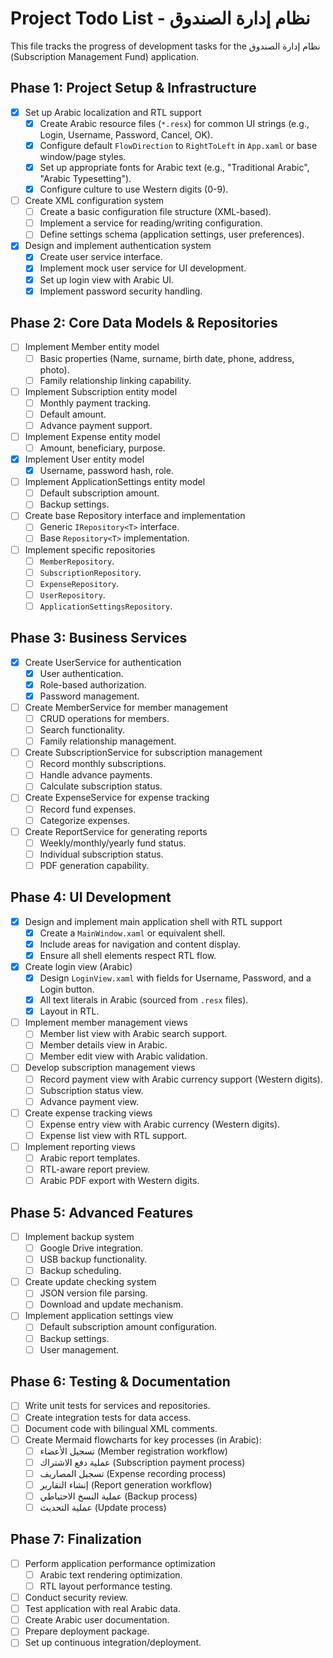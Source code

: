 # Project Todo List - نظام إدارة الصندوق

This file tracks the progress of development tasks for the نظام إدارة الصندوق (Subscription Management Fund) application.

## Phase 1: Project Setup & Infrastructure

- [x] Set up Arabic localization and RTL support
  - [x] Create Arabic resource files (`*.resx`) for common UI strings (e.g., Login, Username, Password, Cancel, OK).
  - [x] Configure default `FlowDirection` to `RightToLeft` in `App.xaml` or base window/page styles.
  - [x] Set up appropriate fonts for Arabic text (e.g., "Traditional Arabic", "Arabic Typesetting").
  - [x] Configure culture to use Western digits (0-9).
- [ ] Create XML configuration system
  - [ ] Create a basic configuration file structure (XML-based).
  - [ ] Implement a service for reading/writing configuration.
  - [ ] Define settings schema (application settings, user preferences).
- [x] Design and implement authentication system
  - [x] Create user service interface.
  - [x] Implement mock user service for UI development.
  - [x] Set up login view with Arabic UI.
  - [x] Implement password security handling.

## Phase 2: Core Data Models & Repositories

- [ ] Implement Member entity model
  - [ ] Basic properties (Name, surname, birth date, phone, address, photo).
  - [ ] Family relationship linking capability.
- [ ] Implement Subscription entity model
  - [ ] Monthly payment tracking.
  - [ ] Default amount.
  - [ ] Advance payment support.
- [ ] Implement Expense entity model
  - [ ] Amount, beneficiary, purpose.
- [x] Implement User entity model
  - [x] Username, password hash, role.
- [ ] Implement ApplicationSettings entity model
  - [ ] Default subscription amount.
  - [ ] Backup settings.
- [ ] Create base Repository interface and implementation
  - [ ] Generic `IRepository<T>` interface.
  - [ ] Base `Repository<T>` implementation.
- [ ] Implement specific repositories
  - [ ] `MemberRepository`.
  - [ ] `SubscriptionRepository`.
  - [ ] `ExpenseRepository`.
  - [ ] `UserRepository`.
  - [ ] `ApplicationSettingsRepository`.

## Phase 3: Business Services

- [x] Create UserService for authentication
  - [x] User authentication.
  - [x] Role-based authorization.
  - [x] Password management.
- [ ] Create MemberService for member management
  - [ ] CRUD operations for members.
  - [ ] Search functionality.
  - [ ] Family relationship management.
- [ ] Create SubscriptionService for subscription management
  - [ ] Record monthly subscriptions.
  - [ ] Handle advance payments.
  - [ ] Calculate subscription status.
- [ ] Create ExpenseService for expense tracking
  - [ ] Record fund expenses.
  - [ ] Categorize expenses.
- [ ] Create ReportService for generating reports
  - [ ] Weekly/monthly/yearly fund status.
  - [ ] Individual subscription status.
  - [ ] PDF generation capability.

## Phase 4: UI Development

- [x] Design and implement main application shell with RTL support
  - [x] Create a `MainWindow.xaml` or equivalent shell.
  - [x] Include areas for navigation and content display.
  - [x] Ensure all shell elements respect RTL flow.
- [x] Create login view (Arabic)
  - [x] Design `LoginView.xaml` with fields for Username, Password, and a Login button.
  - [x] All text literals in Arabic (sourced from `.resx` files).
  - [x] Layout in RTL.
- [ ] Implement member management views
  - [ ] Member list view with Arabic search support.
  - [ ] Member details view in Arabic.
  - [ ] Member edit view with Arabic validation.
- [ ] Develop subscription management views
  - [ ] Record payment view with Arabic currency support (Western digits).
  - [ ] Subscription status view.
  - [ ] Advance payment view.
- [ ] Create expense tracking views
  - [ ] Expense entry view with Arabic currency (Western digits).
  - [ ] Expense list view with RTL support.
- [ ] Implement reporting views
  - [ ] Arabic report templates.
  - [ ] RTL-aware report preview.
  - [ ] Arabic PDF export with Western digits.

## Phase 5: Advanced Features

- [ ] Implement backup system
  - [ ] Google Drive integration.
  - [ ] USB backup functionality.
  - [ ] Backup scheduling.
- [ ] Create update checking system
  - [ ] JSON version file parsing.
  - [ ] Download and update mechanism.
- [ ] Implement application settings view
  - [ ] Default subscription amount configuration.
  - [ ] Backup settings.
  - [ ] User management.

## Phase 6: Testing & Documentation

- [ ] Write unit tests for services and repositories.
- [ ] Create integration tests for data access.
- [ ] Document code with bilingual XML comments.
- [ ] Create Mermaid flowcharts for key processes (in Arabic):
  - [ ] تسجيل الأعضاء (Member registration workflow)
  - [ ] عملية دفع الاشتراك (Subscription payment process)
  - [ ] تسجيل المصاريف (Expense recording process)
  - [ ] إنشاء التقارير (Report generation workflow)
  - [ ] عملية النسخ الاحتياطي (Backup process)
  - [ ] عملية التحديث (Update process)

## Phase 7: Finalization

- [ ] Perform application performance optimization
  - [ ] Arabic text rendering optimization.
  - [ ] RTL layout performance testing.
- [ ] Conduct security review.
- [ ] Test application with real Arabic data.
- [ ] Create Arabic user documentation.
- [ ] Prepare deployment package.
- [ ] Set up continuous integration/deployment.
